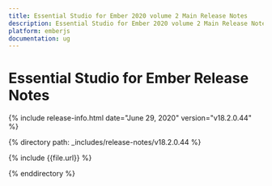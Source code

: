 ```yaml
---
title: Essential Studio for Ember 2020 volume 2 Main Release Notes  
description: Essential Studio for Ember 2020 volume 2 Main Release Notes  
platform: emberjs
documentation: ug
---
```


# Essential Studio for Ember  Release Notes  

{% include release-info.html date="June 29, 2020"  version="v18.2.0.44" %} 


{% directory path: _includes/release-notes/v18.2.0.44 %}

{% include {{file.url}} %}

{% enddirectory %}